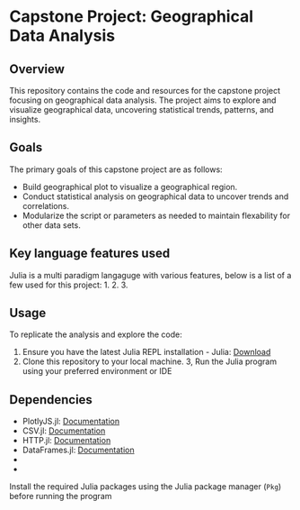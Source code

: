 # Capstone Project: Geographical Data Analysis

## Overview
This repository contains the code and resources for the capstone project focusing on geographical data analysis. The project aims to explore and visualize geographical data, uncovering statistical trends, patterns, and insights.

## Goals
The primary goals of this capstone project are as follows:
- Build geographical plot to visualize a geographical region.
- Conduct statistical analysis on geographical data to uncover trends and correlations.
- Modularize the script or parameters as needed to maintain flexability for other data sets.

## Key language features used
Julia is a multi paradigm langaguge with various features, below is a list of a few used for this project:
1.
2.
3.

## Usage
To replicate the analysis and explore the code:
1. Ensure you have the latest Julia REPL installation - Julia: [Download](https://julialang.org/downloads/)
2. Clone this repository to your local machine.
3, Run the Julia program using your preferred environment or IDE

## Dependencies
- PlotlyJS.jl: [Documentation](https://github.com/JuliaPlots/PlotlyJS.jl)
- CSV.jl: [Documentation](https://github.com/JuliaData/CSV.jl)
- HTTP.jl: [Documentation](https://github.com/JuliaWeb/HTTP.jl)
- DataFrames.jl: [Documentation](https://github.com/JuliaData/DataFrames.jl)
-
-

Install the required Julia packages using the Julia package manager (`Pkg`) before running the program
